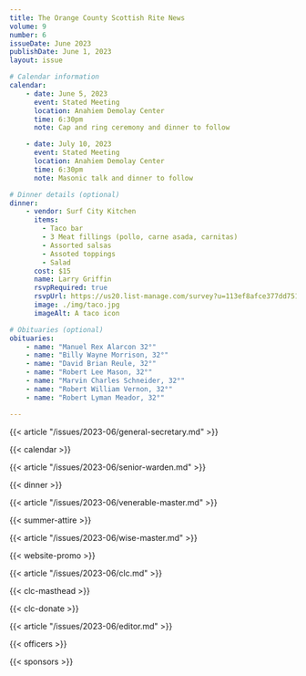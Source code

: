 ```yaml
---
title: The Orange County Scottish Rite News
volume: 9
number: 6
issueDate: June 2023
publishDate: June 1, 2023
layout: issue

# Calendar information
calendar:
    - date: June 5, 2023
      event: Stated Meeting
      location: Anahiem Demolay Center
      time: 6:30pm
      note: Cap and ring ceremony and dinner to follow

    - date: July 10, 2023
      event: Stated Meeting
      location: Anahiem Demolay Center
      time: 6:30pm
      note: Masonic talk and dinner to follow

# Dinner details (optional)
dinner:
    - vendor: Surf City Kitchen
      items:
        - Taco bar
        - 3 Meat fillings (pollo, carne asada, carnitas)
        - Assorted salsas
        - Assoted toppings
        - Salad
      cost: $15
      name: Larry Griffin
      rsvpRequired: true
      rsvpUrl: https://us20.list-manage.com/survey?u=113ef8afce377dd751cdbb0ca&id=5219dacb10&attribution=false
      image: ./img/taco.jpg
      imageAlt: A taco icon

# Obituaries (optional)
obituaries:
    - name: "Manuel Rex Alarcon 32°"
    - name: "Billy Wayne Morrison, 32°"
    - name: "David Brian Reule, 32°"
    - name: "Robert Lee Mason, 32°"
    - name: "Marvin Charles Schneider, 32°"
    - name: "Robert William Vernon, 32°"
    - name: "Robert Lyman Meador, 32°"

---
```


{{< article "/issues/2023-06/general-secretary.md" >}}

{{< calendar >}}

{{< article "/issues/2023-06/senior-warden.md" >}}

{{< dinner >}}

{{< article "/issues/2023-06/venerable-master.md" >}}

{{< summer-attire >}}

<!-- {{< article "/issues/2023-04/senior-warden.md" >}} -->

{{< article "/issues/2023-06/wise-master.md" >}}

{{< website-promo >}}

{{< article "/issues/2023-06/clc.md" >}}

{{< clc-masthead >}}

{{< clc-donate >}}

{{< article "/issues/2023-06/editor.md" >}}

{{< officers >}}

{{< sponsors >}}
